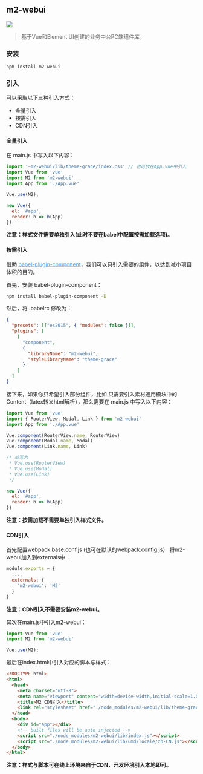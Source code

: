 ## m2-webui
[![](https://img.shields.io/badge/m2--webui-v1.0.1-green.svg)](https://github.com/miracle-git/m2.git) <br/>
> 基于Vue和Element UI创建的业务中台PC端组件库。

### 安装
```bash
npm install m2-webui
```

### 引入
可以采取以下三种引入方式：
- 全量引入
- 按需引入
- CDN引入

#### 全量引入

在 main.js 中写入以下内容：

```javascript
import '~m2-webui/lib/theme-grace/index.css' // 也可放在App.vue中引入
import Vue from 'vue'
import M2 from 'm2-webui'
import App from './App.vue'

Vue.use(M2);

new Vue({
  el: '#app',
  render: h => h(App)
})
```

**注意：样式文件需要单独引入(此时不要在babel中配置按需加载选项)。**

#### 按需引入

借助 [<font color=#409EFF>babel-plugin-component</font>](https://github.com/QingWei-Li/babel-plugin-component)，我们可以只引入需要的组件，以达到减小项目体积的目的。

首先，安装 babel-plugin-component：

```bash
npm install babel-plugin-component -D
```

然后，将 .babelrc 修改为：

```json
{
  "presets": [["es2015", { "modules": false }]],
  "plugins": [
    [
      "component",
      {
        "libraryName": "m2-webui",
        "styleLibraryName": "theme-grace"
      }
    ]
  ]
}
```

接下来，如果你只希望引入部分组件，比如 只需要引入素材通用模块中的Content（latex转义html解析），那么需要在 main.js 中写入以下内容：

```javascript
import Vue from 'vue'
import { RouterView, Modal, Link } from 'm2-webui'
import App from './App.vue'

Vue.component(RouterView.name, RouterView)
Vue.component(Modal.name, Modal)
Vue.component(Link.name, Link)

/* 或写为
 * Vue.use(RouterView)
 * Vue.use(Modal)
 * Vue.use(Link)
 */

new Vue({
  el: '#app',
  render: h => h(App)
})
```

**注意：按需加载不需要单独引入样式文件。**

#### CDN引入
首先配置webpack.base.conf.js (也可在默认的webpack.config.js） 将m2-webui加入到externals中：
```javascript
module.exports = {
  ...,
  externals: {
    'm2-webui': 'M2'
  }
}
```
**注意：CDN引入不需要安装m2-webui。**

其次在main.js中引入m2-webui：
```javascript
import Vue from 'vue'
import M2 from 'm2-webui'

Vue.use(M2);
```
最后在index.html中引入对应的脚本与样式：
```html
<!DOCTYPE html>
<html>
  <head>
    <meta charset="utf-8">
    <meta name="viewport" content="width=device-width,initial-scale=1.0">
    <title>M2 CDN引入</title>
    <link rel="stylesheet" href="./node_modules/m2-webui/lib/theme-grace/index.css">
  </head>
  <body>
    <div id="app"></div>
    <!-- built files will be auto injected -->
    <script src="./node_modules/m2-webui/lib/index.js"></script>
    <script src="./node_modules/m2-webui/lib/umd/locale/zh-CN.js"></script>
  </body>
</html>
```
**注意：样式与脚本可在线上环境来自于CDN，开发环境引入本地即可。**
